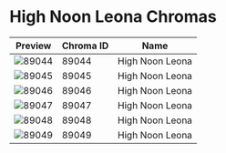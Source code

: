 # High Noon Leona Chromas



| Preview | Chroma ID | Name |
|---------|-----------|------|
| ![89044](https://raw.communitydragon.org/latest/plugins/rcp-be-lol-game-data/global/default/v1/champion-chroma-images/89/89044.png) | 89044 | High Noon Leona |
| ![89045](https://raw.communitydragon.org/latest/plugins/rcp-be-lol-game-data/global/default/v1/champion-chroma-images/89/89045.png) | 89045 | High Noon Leona |
| ![89046](https://raw.communitydragon.org/latest/plugins/rcp-be-lol-game-data/global/default/v1/champion-chroma-images/89/89046.png) | 89046 | High Noon Leona |
| ![89047](https://raw.communitydragon.org/latest/plugins/rcp-be-lol-game-data/global/default/v1/champion-chroma-images/89/89047.png) | 89047 | High Noon Leona |
| ![89048](https://raw.communitydragon.org/latest/plugins/rcp-be-lol-game-data/global/default/v1/champion-chroma-images/89/89048.png) | 89048 | High Noon Leona |
| ![89049](https://raw.communitydragon.org/latest/plugins/rcp-be-lol-game-data/global/default/v1/champion-chroma-images/89/89049.png) | 89049 | High Noon Leona |